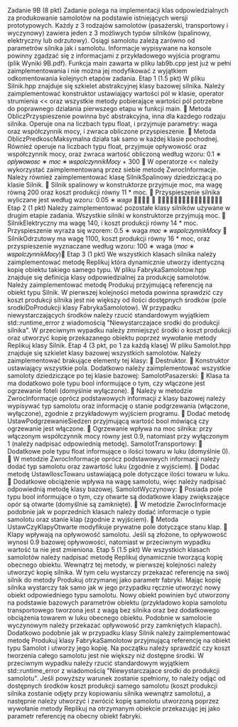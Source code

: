 Zadanie 9B (8 pkt)
Zadanie polega na implementacji klas odpowiedzialnych za produkowanie samolotów na podstawie
istniejących wersji prototypowych. Każdy z 3 rodzajów samolotów (pasażerski, transportowy i
wyczynowy) zawiera jeden z 3 możliwych typów silników (spalinowy, elektryczny lub odrzutowy).
Osiągi samolotu zależą zarówno od parametrów silnika jak i samolotu.
Informacje wypisywane na konsole powinny zgadzać się z informacjami z przykładowego wyjścia
programu (plik Wyniki 9B.pdf).
Funkcja main zawarta w pliku lab9b.cpp jest już w pełni zaimplementowania i nie można jej
modyfikować z wyjątkiem odkomentowania kolejnych etapów zadania.
Etap 1 (1.5 pkt)
W pliku Silnik.hpp znajduje się szkielet abstrakcyjnej klasy bazowej silnika. Należy zaimplementować
konstruktor ustawiający wartości pól w klasie, operator strumienia << oraz wszystkie metody
pobierające wartości pól potrzebne do poprawnego działania pierwszego etapu w funkcji main.
 Metoda ObliczPrzyspieszenie powinna być abstrakcyjna, inna dla każdego rodzaju silnika.
Operuje ona na liczbach typu float, i przyjmuje parametry: waga oraz współczynnik mocy, i
zwraca obliczone przyspieszenie.
 Metoda ObliczPredkoscMaksymalna działa tak samo w każdej klasie pochodnej. Również
operuje na liczbach typu float, przyjmuje opływowość oraz współczynnik mocy, oraz zwraca
wartość obliczoną według wzoru:
0.1 ∗ 𝑜𝑝𝑙𝑦𝑤𝑜𝑤𝑜𝑠𝑐 ∗ 𝑚𝑜𝑐 ∗ 𝑤𝑠𝑝𝑜𝑙𝑐𝑧𝑦𝑛𝑛𝑖𝑘𝑀𝑜𝑐𝑦 + 300
 W operatorze << należy wykorzystać zaimplementowaną przez siebie metodę
ZwrocInformacje.
Należy również zaimplementować klasę SilnikSpalinowy dziedziczącą po klasie Silnik.
 Silnik spalinowy w konstruktorze przyjmuje moc, ma wagę równą 200 oraz koszt produkcji
równy 11 * moc.
 Przyspieszenie silnika wyliczane jest według wzoru:
0.05 ∗ 𝑤𝑎𝑔𝑎
􀶥𝑚𝑜𝑐 ∗ 𝑤𝑠𝑝𝑜𝑙𝑐𝑧𝑦𝑛𝑛𝑖𝑘𝑀𝑜𝑐𝑦
Etap 2 (1 pkt)
Należy zaimplementować pozostałe klasy silników używane w drugim etapie zadania. Wszystkie silniki
w konstruktorze przyjmują moc.
 SilnikElektryczny ma wagę 140, i koszt produkcji równy 14 * moc. Przyspieszenie wyraża
się wzorem:
0.5 ∗ waga
𝑚𝑜𝑐 ∗ 𝑤𝑠𝑝𝑜𝑙𝑐𝑧𝑦𝑛𝑛𝑖𝑘𝑀𝑜𝑐𝑦
 SilnikOdrzutowy ma wagę 1100, koszt produkcji równy 16 * moc, oraz przyspieszenie
wyznaczane według wzoru:
100 ∗ waga
(𝑚𝑜𝑐 ∗ 𝑤𝑠𝑝𝑜𝑙𝑐𝑧𝑦𝑛𝑛𝑖𝑘𝑀𝑜𝑐𝑦)􀬶
Etap 3 (1 pkt)
We wszystkich klasach silnika należy zaimplementować metodę Replikuj która dynamicznie utworzy
identyczną kopię obiektu takiego samego typu.
W pliku FabrykaSamolotow.hpp znajduje się definicja klasy odpowiedzialnej za produkcję samolotów.
Należy zaimplementować metodę Produkuj przyjmującą referencję na obiekt typu Silnik.
W pierwszej kolejności metoda powinna sprawdzić czy koszt produkcji silnika jest nie większy od ilości
dostępnych środków (pole srodkiDoProdukcji klasy FabrykaSamolotow). W przypadku
niewystarczających środków należy rzucić standardowym wyjątkiem std::runtime_error z
wiadomością "Niewystarczajace srodki do produkcji silnika".
W przeciwnym wypadku należy zmniejszyć środki o koszt produkcji oraz utworzyć kopię przekazanego
obiektu poprzez wywołanie metody Replikuj klasy Silnik.
Etap 4 (3 pkt, po 1 za każdą klasę)
W pliku Samolot.hpp znajduje się szkielet klasy bazowej wszystkich samolotów.
Należy zaimplementować brakujące elementy tej klasy:
 Destruktor.
 Konstruktor ustawiający wszystkie pola.
Dodatkowo należy zaimplementować wszystkie samoloty dziedziczące po tej klasie bazowej:
SamolotPasazerski:
 Klasa ta ma dodatkowo pole typu bool informujące o tym, czy włączone jest ogrzewanie foteli
(domyślnie wyłączone).
 Należy w metodzie ZwrocInformacje oprócz podstawowych informacji z klasy bazowej należy
wypisywać typ samolotu oraz informację o stanie podgrzewania (włączone, wyłączone),
zgodnie z przykładowym wyjściem programu.
 Dodać metodę UstawPodgrzewanieSiedzen przyjmującą wartość bool mówiącą czy
ogrzewanie jest włączone.
 Ogrzewanie wpływa na moc silnika: przy włączonym współczynnik mocy równy jest 0.9,
natomiast przy wyłączonym 1 (należy nadpisać odpowiednią metodę).
SamolotTransportowy:
 Dodatkowe pole typu float informujące o ilości towaru w luku (domyślnie 0).
 W metodzie ZwrocInformacje oprócz podstawowych informacji należy dodać typ samolotu
oraz zawartość luku (zgodnie z wyjściem).
 Dodać metodę UstawIloscTowaru ustawiającą pole dotyczące ilości towaru w luku.
 Dodatkowe obciążenie wpływa na wagę samolotu, więc należy nadpisać odpowiednią metodę
klasy bazowej.
SamolotWyczynowy:
 Posiada pole typu bool informujące o tym, czy otwarte są dodatkowe klapy zwiększające opór
są otwarte (domyślnie są zamknięte).
 W metodzie ZwrocInformacje podobnie jak w poprzednich klasach należy dodać informacje
o typie samolotu oraz stanie klap (zgodnie z wyjściem).
 Metoda UstawCzyKlapyOtwarte modyfikuje prywatne pole dotyczące stanu klap.
 Klapy wpływają na opływowość samolotu. Jeśli są złożone, to opływowość wynosi 0.9 bazowej
opływowości, natomiast w przeciwnym wypadku wartość ta nie jest zmieniona.
Etap 5 (1.5 pkt)
We wszystkich klasach samolotów należy nadpisać metodę Replikuj dynamicznie tworzącą kopię
obecnego obiektu.
Wewnątrz tej metody, w pierwszej kolejności należy utworzyć kopię silnika. W tym celu wystarczy
przekazać referencję na swój silnik do metody Produkuj otrzymanej jako parametr fabryki. Mając kopię
silnika wystarczy tak samo jak w jego przypadku ręcznie utworzyć nowy obiekt odpowiedniego typu
samolotu. Nowy obiekt powinien być utworzony na podstawie bazowych parametrów obiektu
(przykładowo kopia samolotu transportowego tworzona jest z wagą bez silnika oraz bez dodatkowego
obciążenia towarem w luku obecnego obiektu. Podobnie w samolocie wyczynowym należy przekazać
opływowość przy zamkniętych klapach).
Dodatkowo podobnie jak w przypadku klasy Silnik należy zaimplementować metodę Produkuj klasy
FabrykaSamolotow przyjmującą referencję na obiekt typu Samolot i utworzy jego kopię. Na początku
należy sprawdzić czy koszt tworzenia całego samolotu jest nie większy niż dostępne środki. W
przeciwnym wypadku należy rzucić standardowym wyjątkiem std::runtime_error z wiadomością
"Niewystarczajace srodki do produkcji samolotu".
Jeśli powyższy warunek zostanie spełniony, to należy odjąć od dostępnych środków koszt produkcji
samego samolotu (koszt produkcji silnika zostanie odjęty przy kopiowaniu silnika wewnątrz samolotu),
a następnie należy utworzyć i zwrócić kopię samolotu utworzoną poprzez wywołanie metody Replikuj
na otrzymanym obiekcie przekazując jej jako parametr referencję na obecny obiekt fabryki.
